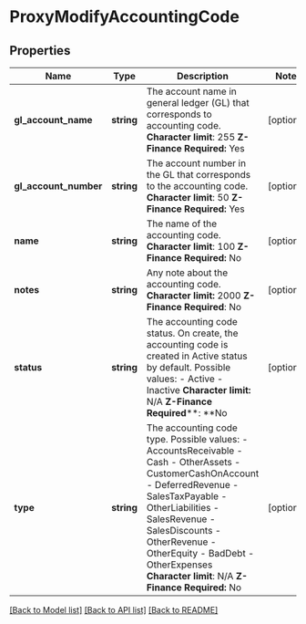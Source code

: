 # ProxyModifyAccountingCode

## Properties
Name | Type | Description | Notes
------------ | ------------- | ------------- | -------------
**gl_account_name** | **string** | The account name in general ledger (GL) that corresponds to accounting code. **Character limit**: 255 **Z-Finance Required:** Yes | [optional] 
**gl_account_number** | **string** | The account number in the GL that corresponds to the accounting code. **Character limit**: 50 **Z-Finance Required:** Yes | [optional] 
**name** | **string** | The name of the accounting code. **Character limit**: 100 **Z-Finance Required:** No | [optional] 
**notes** | **string** | Any note about the accounting code. **Character limit:** 2000 **Z-Finance Required**: No | [optional] 
**status** | **string** | The accounting code status. On create, the accounting code is created in Active status by default. Possible values:  - Active - Inactive **Character limit:** N/A **Z-Finance Required****: **No | [optional] 
**type** | **string** | The accounting code type. Possible values:  - AccountsReceivable - Cash - OtherAssets - CustomerCashOnAccount - DeferredRevenue - SalesTaxPayable - OtherLiabilities - SalesRevenue - SalesDiscounts - OtherRevenue - OtherEquity - BadDebt - OtherExpenses **Character limit**: N/A **Z-Finance Required:** No | [optional] 

[[Back to Model list]](../README.md#documentation-for-models) [[Back to API list]](../README.md#documentation-for-api-endpoints) [[Back to README]](../README.md)


